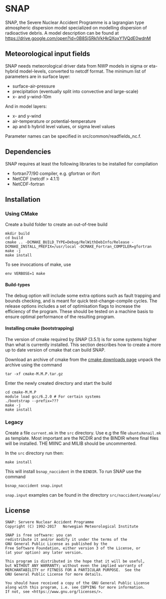 # SNAP

SNAP, the Severe Nuclear Accident Programme is a lagrangian type
atmospheric dispersion model specialized on modelling dispersion
of radioactive debris. A model description can be found at 
https://drive.google.com/open?id=0B8SjSRklVkHkQXoxY1VQdE0wdnM


## Meteorological input fields

SNAP needs meteorological driver data from NWP models in sigma or
eta-hybrid model-levels, converted to netcdf format. The minimum
list of parameters are in surface layer:

  * surface-air-pressure
  * precipitation (eventually split into convective and large-scale)
  * x- and y-wind-10m

And in model layers:
  
  * x- and y-wind
  * air-temperature or potential-temperature
  * ap and b hybrid level values, or sigma level values

Parameter names can be specified in src/common/readfields_nc.f.


## Dependencies

SNAP requires at least the following libraries to be installed for
compilation

 * fortran77/90 compiler, e.g. gfortran or ifort
 * NetCDF (netcdf > 4.1.1)
 * NetCDF-fortran



## Installation

### Using CMake

Create a build folder to create an out-of-tree build
```
mkdir build
cd build
cmake .. -DCMAKE_BUILD_TYPE=Debug/RelWithDebInfo/Release -DCMAKE_INSTALL_PREFIX=/usr/local -DCMAKE_Fortran_COMPILER=gfortran
make -j
make install
```

To see invocations of make, use
```
env VERBOSE=1 make
```

#### Build-types
The debug option will include some extra options such as fault trapping and
bounds checking, and is meant for quick test-change-compile cycles. The
release options includes a set of optimisation flags to increase
the efficiency of the program. These should be tested on a machine basis to
ensure optimal performance of the resulting program.


#### Installing cmake (bootstrapping)
The version of cmake required by SNAP (3.5.1) is for some systems higher than what
is currently installed. This section describes how to create a more up to date
version of cmake that can build SNAP.

Download an archive of cmake from the [cmake downloads page](https://cmake.org/download/)
unpack the archive using the command
```
tar -xf cmake-M.M.P.tar.gz
```
Enter the newly created directory and start the build
```
cd cmake-M.M.P
module load gcc/6.2.0 # For certain systems
./bootstrap --prefix=???
make -j
make install
```

### Legacy

Create a file `current.mk` in the `src` directory. Use e.g the file `ubuntuXenail.mk`
as template. Most important are the NCDIR and 
the BINDIR where final files will be installed.
THE MIINC and MILIB should be uncommented.

In the `src` directory run then:

    make install

This will install `bsnap_naccident` in the `BINDIR`. To run SNAP use
the command 

    bsnap_naccident snap.input

`snap.input` examples can be found in the directory `src/naccident/examples/`


## License

```
SNAP: Servere Nuclear Accident Programme
Copyright (C) 1992-2017   Norwegian Meteorological Institute

SNAP is free software: you can 
redistribute it and/or modify it under the terms of the 
GNU General Public License as published by the 
Free Software Foundation, either version 3 of the License, or
(at your option) any later version.

This program is distributed in the hope that it will be useful,
but WITHOUT ANY WARRANTY; without even the implied warranty of
MERCHANTABILITY or FITNESS FOR A PARTICULAR PURPOSE.  See the
GNU General Public License for more details.

You should have received a copy of the GNU General Public License
along with this program, i.e. see COPYING for more information.
If not, see <https://www.gnu.org/licenses/>.
```
